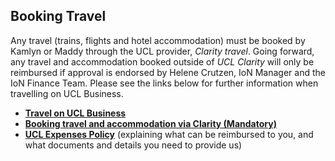 ## Booking Travel

Any travel (trains, flights and hotel accommodation) must be booked by Kamlyn or Maddy through the UCL provider, *Clarity travel*.  Going forward, any travel and accommodation booked outside of *UCL Clarity* will only be reimbursed if approval is endorsed by Helene Crutzen, IoN Manager and the IoN Finance Team.  Please see the links below for further information when travelling on UCL Business.

* [**Travel on UCL Business**](https://www.ucl.ac.uk/finance/expenses-insurance/travel-ucl-business)
* [**Booking travel and accommodation via Clarity (Mandatory)**](https://www.ucl.ac.uk/staff/task/book-travel-and-accommodation)
* [**UCL Expenses Policy**](https://www.ucl.ac.uk/finance/policies-corporate-info/expenses-policy) (explaining what can be reimbursed to you, and what documents and details you need to provide us)
